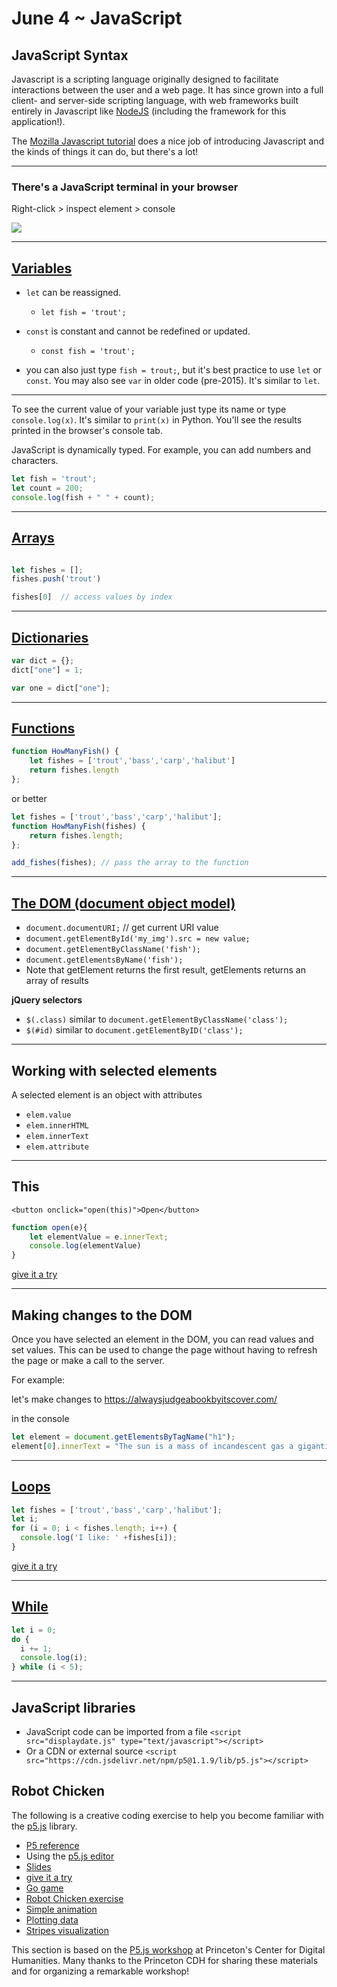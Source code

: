 June 4 ~ JavaScript
============================



## JavaScript Syntax

Javascript is a scripting language originally designed to facilitate interactions between the user and a web page. It has since grown into a full client- and server-side scripting language, with web frameworks built entirely in Javascript like [NodeJS](https://nodejs.org/en/) (including the framework for this application!).

The [Mozilla Javascript tutorial](https://developer.mozilla.org/en-US/docs/Web/JavaScript/Guide/Introduction) does a nice job of introducing Javascript and the kinds of things it can do, but there's a lot!

---

### There's a JavaScript terminal in your browser 

Right-click > inspect element > console 

<img src="https://developers.google.com/web/updates/images/2015-05-19-devtools-quickly-monitor-events-from-the-console-panel/monitor-events.gif">

---

## [Variables](https://developer.mozilla.org/en-US/docs/Web/JavaScript/Guide/Grammar_and_types#Declarations)


- `let` can be reassigned.
    - `let fish = 'trout';`

- `const` is constant and cannot be redefined or updated. 
    - `const fish = 'trout';`

- you can also just type `fish = trout;`, but it's best practice to use `let` or `const`.  You may also see `var` in older code (pre-2015). It's  similar to `let`. 

---

To see the current value of your variable just type its name or type
`console.log(x)`. It's similar to `print(x)` in Python. You'll see the results printed in the browser's console tab. 

JavaScript is dynamically typed. For example, you can add numbers and characters.

```javascript
let fish = 'trout';
let count = 200;
console.log(fish + " " + count);
``` 

---

## [Arrays](https://developer.mozilla.org/en-US/docs/Web/JavaScript/Reference/Global_Objects/Array) 

```javascript

let fishes = [];
fishes.push('trout')

fishes[0]  // access values by index
```

---

## [Dictionaries](https://pietschsoft.com/post/2015/09/05/javascript-basics-how-to-create-a-dictionary-with-keyvalue-pairs)

```javascript
var dict = {};
dict["one"] = 1;

var one = dict["one"];
```

---


## [Functions](https://developer.mozilla.org/en-US/docs/Web/JavaScript/Guide/Functions)

```javascript
function HowManyFish() { 
    let fishes = ['trout','bass','carp','halibut']
    return fishes.length
};

```
or better

```javascript
let fishes = ['trout','bass','carp','halibut'];
function HowManyFish(fishes) { 
    return fishes.length;
};

add_fishes(fishes); // pass the array to the function
```
---

## [The DOM (document object model)](https://developer.mozilla.org/en-US/docs/Web/API/Document)

- `document.documentURI;` // get current URI value
- `document.getElementById('my_img').src = new value;`
- `document.getElementByClassName('fish');`
- `document.getElementsByName('fish');`
- Note that getElement returns the first result, getElements returns an array of results 

__jQuery selectors__ 

- `$(.class)` similar to `document.getElementByClassName('class');`
- `$(#id)` similar to `document.getElementByID('class');`


---

## Working with selected elements 

A selected element is an object with attributes 

- `elem.value` 
- `elem.innerHTML`
- `elem.innerText`
- `elem.attribute`

---

## This

`<button onclick="open(this)">Open</button>`

```javascript
function open(e){
    let elementValue = e.innerText;
    console.log(elementValue)
}
```
[give it a try](https://www.w3schools.com/tags/tryit.asp?filename=tryhtml_button_test)


---

## Making changes to the DOM 

Once you have selected an element in the DOM, you can read values and set values.  This can be used to change the page without having to refresh the page or make a call to the server. 

For example:  

let's make changes to https://alwaysjudgeabookbyitscover.com/

in the console
```javascript
let element = document.getElementsByTagName("h1"); 
element[0].innerText = "The sun is a mass of incandescent gas a gigantic nuclear furnace.  Where hydrogen is build into helium at a temperature of millions of degrees." 
```

---

## [Loops](https://developer.mozilla.org/en-US/docs/Web/JavaScript/Guide/Loops_and_iteration)


```javascript
let fishes = ['trout','bass','carp','halibut'];
let i;
for (i = 0; i < fishes.length; i++) {
  console.log('I like: ' +fishes[i]);
}
```

[give it a try](https://www.w3schools.com/js/tryit.asp?filename=tryjs_loop_for)

---

## [While](https://www.w3schools.com/js/js_loop_while.asp)

```javascript
let i = 0;
do {
  i += 1;
  console.log(i);
} while (i < 5);
```

---

## JavaScript libraries 

- JavaScript code can be imported from a file `<script src="displaydate.js" type="text/javascript"></script>`  
- Or a CDN or external source `<script src="https://cdn.jsdelivr.net/npm/p5@1.1.9/lib/p5.js"></script>`


## Robot Chicken 
The following is a creative coding exercise to help you become familiar with the [p5.js](https://p5js.org/) library.

- [P5 reference](https://p5js.org/reference/)
- Using the [p5.js editor](https://editor.p5js.org/)
- [Slides](https://aatishb.com/stc209/slides.html)
- [give it a try](https://editor.p5js.org/bulbil/sketches/YkzH6niu5)
- [Go game](https://editor.p5js.org/ajanco@haverford.edu/sketches/wgMel_OQ)
- [Robot Chicken exercise](https://github.com/Princeton-CDH/playingwithdata/raw/master/p5%20playing%20with%20data%20workshop%20handout.pdf)
- [Simple animation](https://editor.p5js.org/slcruz/sketches/b2uP4YSNu)
- [Plotting data](https://editor.p5js.org/slcruz/sketches/005jy4zME)
- [Stripes visualization](https://editor.p5js.org/slcruz/sketches/mCzhpwQ_7)

This section is based on the [P5.js workshop](https://github.com/Princeton-CDH/playingwithdata) at Princeton's Center for Digital Humanities. Many thanks to the Princeton CDH for sharing these materials and for organizing a remarkable workshop!